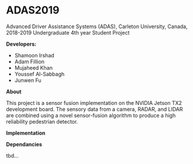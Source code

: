 # ADAS2019
Advanced Driver Assistance Systems (ADAS), Carleton University, Canada, 2018-2019
Undergraduate 4th year Student Project

**Developers:**
- Shamoon Irshad
- Adam Fillion
- Mujaheed Khan
- Youssef Al-Sabbagh
- Junwen Fu

**About**

This project is a sensor fusion implementation on the NVIDIA Jetson TX2 development board. The sensory data from a camera, RADAR, and LIDAR are combined using a novel sensor-fusion algorithm to produce a high reliability pedestrian detector.

**Implementation**

**Dependancies**

tbd...